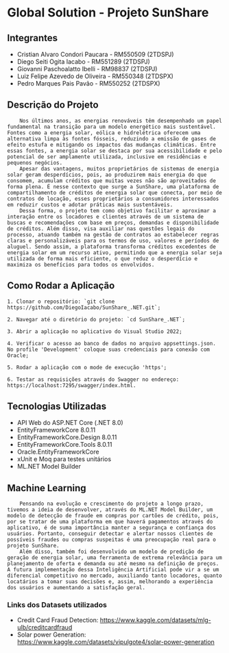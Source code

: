 # Global Solution - Projeto SunShare

## Integrantes
- Cristian Alvaro Condori Paucara - RM550509 (2TDSPJ)
- Diego Seiti Ogita Iacabo - RM551289 (2TDSPJ)
- Giovanni Paschoalatto Ibelli - RM98837 (2TDSPJ)
- Luiz Felipe Azevedo de Oliveira - RM550348 (2TDSPX)
- Pedro Marques Pais Pavão - RM550252 (2TDSPX)

## Descrição do Projeto
        Nos últimos anos, as energias renováveis têm desempenhado um papel fundamental na transição para um modelo energético mais sustentável. Fontes como a energia solar, eólica e hidrelétrica oferecem uma alternativa limpa às fontes fósseis, reduzindo a emissão de gases de efeito estufa e mitigando os impactos das mudanças climáticas. Entre essas fontes, a energia solar se destaca por sua acessibilidade e pelo potencial de ser amplamente utilizada, inclusive em residências e pequenos negócios.
        Apesar das vantagens, muitos proprietários de sistemas de energia solar geram desperdícios, pois, ao produzirem mais energia do que consomem, acumulam créditos que muitas vezes não são aproveitados de forma plena. É nesse contexto que surge a SunShare, uma plataforma de compartilhamento de créditos de energia solar que conecta, por meio de contratos de locação, esses proprietários a consumidores interessados em reduzir custos e adotar práticas mais sustentáveis. 
        Dessa forma, o projeto tem como objetivo facilitar e aproximar a interação entre os locadores e clientes através de um sistema de buscas e recomendações com base em preços, demandas e disponibilidade de créditos. Além disso, visa auxiliar nas questões legais do processo, atuando também na gestão de contratos ao estabelecer regras claras e personalizáveis para os termos de uso, valores e períodos de aluguel. Sendo assim, a plataforma transforma créditos excedentes de energia solar em um recurso ativo, permitindo que a energia solar seja utilizada de forma mais eficiente, o que reduz o desperdício e maximiza os benefícios para todos os envolvidos.

## Como Rodar a Aplicação
    1. Clonar o repositório: `git clone https://github.com/DiegoIacabo/SunShare_.NET.git`;
    
    2. Navegar até o diretório do projeto: `cd SunShare_.NET`;

    3. Abrir a aplicação no aplicativo do Visual Studio 2022;

    4. Verificar o acesso ao banco de dados no arquivo appsettings.json. No profile 'Development' coloque suas credenciais para conexão com Oracle;

    5. Rodar a aplicação com o mode de execução 'https';

    6. Testar as requisições através do Swagger no endereço: https://localhost:7295/swagger/index.html.

## Tecnologias Utilizadas
- API Web do ASP.NET Core (.NET 8.0)
- EntityFrameworkCore 8.0.11
- EntityFrameworkCore.Design 8.0.11
- EntityFrameworkCore.Tools 8.0.11
- Oracle.EntityFrameworkCore 
- xUnit e Moq para testes unitários
- ML.NET Model Builder

## Machine Learning
        Pensando na evolução e crescimento do projeto a longo prazo, tivemos a ideia de desenvolver, através do ML.NET Model Builder, um modelo de detecção de fraude em compras por cartões de crédito, pois, por se tratar de uma plataforma em que haverá pagamentos através do aplicativo, é de suma importância manter a segurança e confiança dos usuários. Portanto, conseguir detectar e alertar nossos clientes de possíveis fraudes ou compras suspeitas é uma preocupação real para o projeto SunShare.         
        Além disso, também foi desenvolvido um modelo de predição de geração de energia solar, uma ferramenta de extrema relevância para um planejamento de oferta e demanda ou até mesmo na definição de preços. A futura implementação dessa Inteligência Artificial pode vir a se um diferencial competitivo no mercado, auxiliando tanto locadores, quanto locatários a tomar suas decisões e, assim, melhorando a experiência dos usuários e aumentando a satisfação geral. 

### Links dos Datasets utilizados
- Credit Card Fraud Detection: https://www.kaggle.com/datasets/mlg-ulb/creditcardfraud
- Solar power Generation: https://www.kaggle.com/datasets/vipulgote4/solar-power-generation
